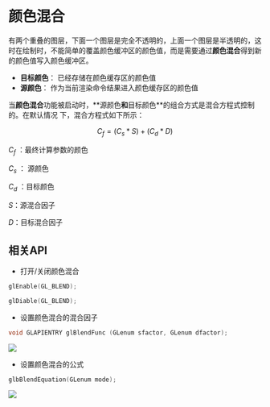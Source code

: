 #  颜色混合

有两个重叠的图层，下面一个图层是完全不透明的，上面一个图层是半透明的，这时在绘制时，不能简单的覆盖颜色缓冲区的颜色值，而是需要通过**颜色混合**得到新的颜色值写入颜色缓冲区。

- **目标颜色**： 已经存储在颜⾊缓存区的颜⾊值
- **源颜色**： 作为当前渲染命令结果进⼊颜⾊缓存区的颜⾊值

当**颜色混合**功能被启动时，**源颜⾊**和**⽬标颜⾊**的组合⽅式是混合⽅程式控制的。在默认情况
下，混合⽅程式如下所示：

$$
C_f = (C_s * S) + (C_d * D)
$$

$C_f$ ：最终计算参数的颜⾊

$C_s$ ： 源颜⾊

$C_d$ ：⽬标颜⾊

$S$：源混合因⼦

$D$：⽬标混合因⼦ 


## 相关API 

- 打开/关闭颜色混合
  
```c++
glEnable(GL_BLEND);

glDiable(GL_BLEND);
```

- 设置颜色混合的混合因子

```c++
void GLAPIENTRY glBlendFunc (GLenum sfactor, GLenum dfactor);
```
![](https://gitee.com/existorlive/exist-or-live-pic/raw/master/%E6%88%AA%E5%B1%8F2021-02-06%20%E4%B8%8B%E5%8D%884.08.53.png)

- 设置颜色混合的公式

```c++
glbBlendEquation(GLenum mode);
```

![](https://gitee.com/existorlive/exist-or-live-pic/raw/master/%E6%88%AA%E5%B1%8F2021-02-06%20%E4%B8%8B%E5%8D%884.09.12.png)